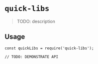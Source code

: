 # `quick-libs`

> TODO: description

## Usage

```
const quickLibs = require('quick-libs');

// TODO: DEMONSTRATE API
```
